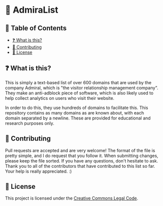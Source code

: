 # 📝 AdmiraList

## 📑 Table of Contents

- [❓ What is this?](#-what-is-this)
- [🤝 Contributing](#-contributing)
- [📄 License](#-license)

## ❓ What is this?

This is simply a text-based list of over 600 domains that are used by the company Admiral, which is "the visitor relationship management company". They make an anti-adblock piece of software, which is also likely used to help collect analytics on users who visit their website.

In order to do this, they use hundreds of domains to facilitate this. This repository contains as many domains as are known about, with each domain separated by a newline. These are provided for educational and research purposes only.

## 🤝 Contributing

Pull requests are accepted and are very welcome! The format of the file is pretty simple, and I do request that you follow it. When submitting changes, please keep the file sorted. If you have any questions, don't hesitate to ask. Thank you to all of the contributors that have contributed to this list so far. Your help is really appreciated. :)

## 📄 License

This project is licensed under the [Creative Commons Legal Code](https://creativecommons.org/licenses/by/4.0/legalcode).
